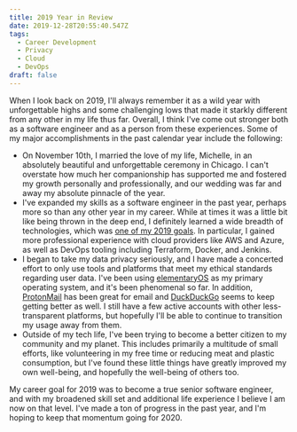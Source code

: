 ```yaml
---
title: 2019 Year in Review
date: 2019-12-28T20:55:40.547Z
tags:
  - Career Development
  - Privacy
  - Cloud
  - DevOps
draft: false
---
```

When I look back on 2019, I'll always remember it as a wild year with unforgettable highs and some challenging lows that made it starkly different from any other in my life thus far.  Overall, I think I've come out stronger both as a software engineer and as a person from these experiences.  Some of my major accomplishments in the past calendar year include the following:

* On November 10th, I married the love of my life, Michelle, in an absolutely beautiful and unforgettable ceremony in Chicago.  I can't overstate how much her companionship has supported me and fostered my growth personally and professionally, and our wedding was far and away my absolute pinnacle of the year.
* I've expanded my skills as a software engineer in the past year, perhaps more so than any other year in my career.  While at times it was a little bit like being thrown in the deep end, I definitely learned a wide breadth of technologies, which was [one of my 2019 goals](https://mattdalzell.com/blog/2019-new-year-goals/).  In particular, I gained more professional experience with cloud providers like AWS and Azure, as well as DevOps tooling including Terraform, Docker, and Jenkins.  
* I began to take my data privacy seriously, and I have made a concerted effort to only use tools and platforms that meet my ethical standards regarding user data.  I've been using [elementaryOS](https://elementary.io/) as my primary operating system, and it's been phenomenal so far.  In addition,[ ProtonMail](https://protonmail.com/) has been great for email and [DuckDuckGo](https://duckduckgo.com/) seems to keep getting better as well.  I still have a few active accounts with other less-transparent platforms, but hopefully I'll be able to continue to transition my usage away from them.
* Outside of my tech life, I've been trying to become a better citizen to my community and my planet.  This includes primarily a multitude of small efforts, like volunteering in my free time or reducing meat and plastic consumption, but I've found these little things have greatly improved my own well-being, and hopefully the well-being of others too.

My career goal for 2019 was to become a true senior software engineer, and with my broadened skill set and additional life experience I believe I am now on that level.  I've made a ton of progress in the past year, and I'm hoping to keep that momentum going for 2020.
